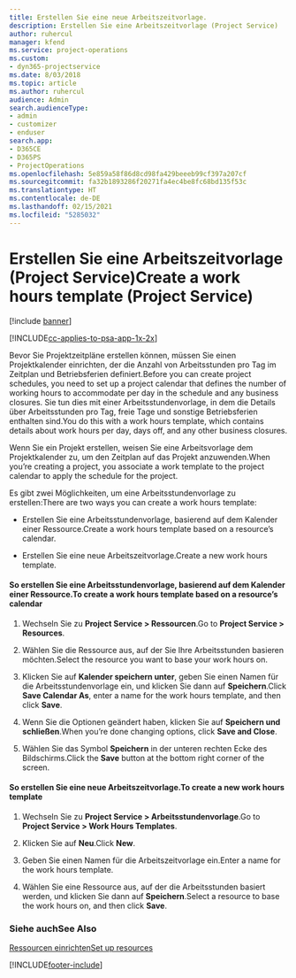 ```yaml
---
title: Erstellen Sie eine neue Arbeitszeitvorlage.
description: Erstellen Sie eine Arbeitszeitvorlage (Project Service)
author: ruhercul
manager: kfend
ms.service: project-operations
ms.custom:
- dyn365-projectservice
ms.date: 8/03/2018
ms.topic: article
ms.author: ruhercul
audience: Admin
search.audienceType:
- admin
- customizer
- enduser
search.app:
- D365CE
- D365PS
- ProjectOperations
ms.openlocfilehash: 5e859a58f86d8cd98fa429beeeb99cf397a207cf
ms.sourcegitcommit: fa32b1893286f20271fa4ec4be8fc68bd135f53c
ms.translationtype: HT
ms.contentlocale: de-DE
ms.lasthandoff: 02/15/2021
ms.locfileid: "5285032"
---
```

# <a name="create-a-work-hours-template-project-service"></a><span data-ttu-id="0495e-103">Erstellen Sie eine Arbeitszeitvorlage (Project Service)</span><span class="sxs-lookup"><span data-stu-id="0495e-103">Create a work hours template (Project Service)</span></span>

[!include [banner](../includes/psa-now-project-operations.md)]

[!INCLUDE[cc-applies-to-psa-app-1x-2x](../includes/cc-applies-to-psa-app-1x-2x.md)]

<span data-ttu-id="0495e-104">Bevor Sie Projektzeitpläne erstellen können, müssen Sie einen Projektkalender einrichten, der die Anzahl von Arbeitsstunden pro Tag im Zeitplan und Betriebsferien definiert.</span><span class="sxs-lookup"><span data-stu-id="0495e-104">Before you can create project schedules, you need to set up a project calendar that defines the number of working hours to accommodate per day in the schedule and any business closures.</span></span> <span data-ttu-id="0495e-105">Sie tun dies mit einer Arbeitsstundenvorlage, in dem die Details über Arbeitsstunden pro Tag, freie Tage und sonstige Betriebsferien enthalten sind.</span><span class="sxs-lookup"><span data-stu-id="0495e-105">You do this with a work hours template, which contains details about work hours per day, days off, and any other business closures.</span></span>  
  
 <span data-ttu-id="0495e-106">Wenn Sie ein Projekt erstellen, weisen Sie eine Arbeitsvorlage dem Projektkalender zu, um den Zeitplan auf das Projekt anzuwenden.</span><span class="sxs-lookup"><span data-stu-id="0495e-106">When you’re creating a project, you associate a work template to the project calendar to apply the schedule for the project.</span></span>  
  
 <span data-ttu-id="0495e-107">Es gibt zwei Möglichkeiten, um eine Arbeitsstundenvorlage zu erstellen:</span><span class="sxs-lookup"><span data-stu-id="0495e-107">There are two ways you can create a work hours template:</span></span>  
  
-   <span data-ttu-id="0495e-108">Erstellen Sie eine Arbeitsstundenvorlage, basierend auf dem Kalender einer Ressource.</span><span class="sxs-lookup"><span data-stu-id="0495e-108">Create a work hours template based on a resource’s calendar.</span></span>  
  
-   <span data-ttu-id="0495e-109">Erstellen Sie eine neue Arbeitszeitvorlage.</span><span class="sxs-lookup"><span data-stu-id="0495e-109">Create a new work hours template.</span></span>  
  
#### <a name="to-create-a-work-hours-template-based-on-a-resources-calendar"></a><span data-ttu-id="0495e-110">So erstellen Sie eine Arbeitsstundenvorlage, basierend auf dem Kalender einer Ressource.</span><span class="sxs-lookup"><span data-stu-id="0495e-110">To create a work hours template based on a resource’s calendar</span></span>  
  
1.  <span data-ttu-id="0495e-111">Wechseln Sie zu **Project Service > Ressourcen**.</span><span class="sxs-lookup"><span data-stu-id="0495e-111">Go to **Project Service > Resources**.</span></span>  
  
2.  <span data-ttu-id="0495e-112">Wählen Sie die Ressource aus, auf der Sie Ihre Arbeitsstunden basieren möchten.</span><span class="sxs-lookup"><span data-stu-id="0495e-112">Select the resource you want to base your work hours on.</span></span>  
  
3.  <span data-ttu-id="0495e-113">Klicken Sie auf **Kalender speichern unter**, geben Sie einen Namen für die Arbeitsstundenvorlage ein, und klicken Sie dann auf **Speichern**.</span><span class="sxs-lookup"><span data-stu-id="0495e-113">Click **Save Calendar As**, enter a name for the work hours template, and then click **Save**.</span></span>  
  
4.  <span data-ttu-id="0495e-114">Wenn Sie die Optionen geändert haben, klicken Sie auf **Speichern und schließen**.</span><span class="sxs-lookup"><span data-stu-id="0495e-114">When you’re done changing options, click **Save and Close**.</span></span>  
  
5.  <span data-ttu-id="0495e-115">Wählen Sie das Symbol **Speichern** in der unteren rechten Ecke des Bildschirms.</span><span class="sxs-lookup"><span data-stu-id="0495e-115">Click the **Save** button at the bottom right corner of the screen.</span></span>  
  
#### <a name="to-create-a-new-work-hours-template"></a><span data-ttu-id="0495e-116">So erstellen Sie eine neue Arbeitszeitvorlage.</span><span class="sxs-lookup"><span data-stu-id="0495e-116">To create a new work hours template</span></span>  
  
1.  <span data-ttu-id="0495e-117">Wechseln Sie zu **Project Service > Arbeitsstundenvorlage**.</span><span class="sxs-lookup"><span data-stu-id="0495e-117">Go to **Project Service > Work Hours Templates**.</span></span>  
  
2.  <span data-ttu-id="0495e-118">Klicken Sie auf **Neu**.</span><span class="sxs-lookup"><span data-stu-id="0495e-118">Click **New**.</span></span>  
  
3.  <span data-ttu-id="0495e-119">Geben Sie einen Namen für die Arbeitszeitvorlage ein.</span><span class="sxs-lookup"><span data-stu-id="0495e-119">Enter a name for the work hours template.</span></span>  
  
4.  <span data-ttu-id="0495e-120">Wählen Sie eine Ressource aus, auf der die Arbeitsstunden basiert werden, und klicken Sie dann auf **Speichern**.</span><span class="sxs-lookup"><span data-stu-id="0495e-120">Select a resource to base the work hours on, and then click **Save**.</span></span>  
  
### <a name="see-also"></a><span data-ttu-id="0495e-121">Siehe auch</span><span class="sxs-lookup"><span data-stu-id="0495e-121">See Also</span></span>  
 [<span data-ttu-id="0495e-122">Ressourcen einrichten</span><span class="sxs-lookup"><span data-stu-id="0495e-122">Set up resources</span></span>](../psa/set-up-resources.md)


[!INCLUDE[footer-include](../includes/footer-banner.md)]